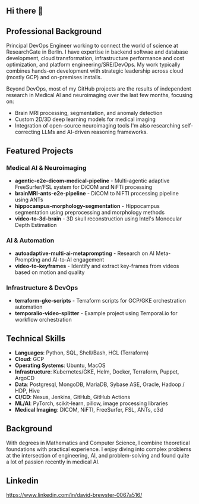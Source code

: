 ## Hi there 👋

## Professional Background
Principal DevOps Engineer working to connect the world of science at ResearchGate in Berlin. I have expertise in backend softwae and database development, cloud transformation, infrastructure performance and cost optimization, and platform engineering/SRE/DevOps. My work typically combines hands-on development with strategic leadership across cloud (mostly GCP) and on-premises installs.

Beyond DevOps, most of my GitHub projects are the results of independent research in Medical AI and neuroimaging over the last few months, focusing on:
- Brain MRI processing, segmentation, and anomaly detection
- Custom 2D/3D deep learning models for medical imaging
- Integration of open-source neuroimaging tools
I'm also researching self-correcting LLMs and AI-driven reasoning frameworks.

## Featured Projects

### Medical AI & Neuroimaging
- **agentic-e2e-dicom-medical-pipeline** - Multi-agentic adaptive FreeSurfer/FSL system for DiCOM and NiFTi processing
- **brainMRI-ants-e2e-pipeline** - DiCOM to NiFTI processing pipeline using ANTs
- **hippocampus-morphology-segmentation** - Hippocampus segmentation using preprocessing and morphology methods
- **video-to-3d-brain** - 3D skull reconstruction using Intel's Monocular Depth Estimation

### AI & Automation
- **autoadaptive-multi-ai-metaprompting** - Research on AI Meta-Prompting and AI-to-AI engagement
- **video-to-keyframes** - Identify and extract key-frames from videos based on motion and quality

### Infrastructure & DevOps
- **terraform-gke-scripts** - Terraform scripts for GCP/GKE orchestration automation
- **temporalio-video-splitter** - Example project using Temporal.io for workflow orchestration

## Technical Skills
- **Languages**: Python, SQL, Shell/Bash, HCL (Terraform)
- **Cloud**: GCP
- **Operating Systems**: Ubuntu, MacOS
- **Infrastructure**: Kubernetes/GKE, Helm, Docker, Terraform, Puppet, ArgoCD
- **Data**: Postgresql, MongoDB, MariaDB, Sybase ASE, Oracle, Hadoop / HDP, Hive
- **CI/CD**: Nexus, Jenkins, GitHub, GitHub Actions
- **ML/AI**: PyTorch, scikit-learn, pillow, image processing libraries
- **Medical Imaging**: DICOM, NiFTI, FreeSurfer, FSL, ANTs, c3d

## Background
With degrees in Mathematics and Computer Science, I combine theoretical foundations with practical experience. I enjoy diving into complex problems at the intersection of engineering, AI, and problem-solving and found quite a lot of passion recently in medical AI.

## Linkedin

https://www.linkedin.com/in/david-brewster-0067a516/


<!--
**davidj-brewster/davidj-brewster** is a ✨ _special_ ✨ repository because its `README.md` (this file) appears on your GitHub profile.

Here are some ideas to get you started:

- 🔭 I’m currently working on ...
- 🌱 I’m currently learning ...
- 👯 I’m looking to collaborate on ...
- 🤔 I’m looking for help with ...
- 💬 Ask me about ...
- 📫 How to reach me: ...
- 😄 Pronouns: ...
- ⚡ Fun fact: ...
-->
